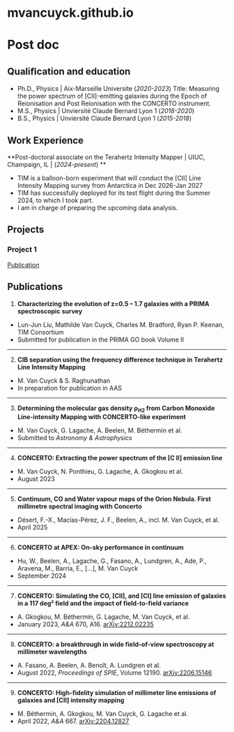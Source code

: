 # mvancuyck.github.io
# Post doc

## Qualiﬁcation and education
- Ph.D., Physics | Aix-Marseille Universite (_2020-2023_)
  Title: Measuring the power spectrum of [CII]-emitting galaxies during the Epoch of Reionisation and Post Reionisation with the CONCERTO instrument. 				       		
- M.S., Physics	| Unviersité Claude Bernard Lyon 1 (_2018-2020_)	 			        		
- B.S., Physics | Unviersité Claude Bernard Lyon 1 (_2015-2018_)

## Work Experience
**Post-doctoral associate on the Terahertz Intensity Mapper | UIUC, Champaign, IL | (_2024-present_) **
- TIM is a balloon-born experiment that will conduct the [CII] Line Intensity Mapping survey from Antarctica in Dec 2026-Jan 2027
- TIM has successfully deployed for its test flight during the Summer 2024, to which I took part.
- I  am in charge of preparing the upcoming data analysis. 

## Projects
### Project 1 
[Publication](https://ui.adsabs.harvard.edu/abs/2023A%26A...676A..62V/abstract)

## Publications

1. **Characterizing the evolution of z=0.5 – 1.7 galaxies with a PRIMA spectroscopic survey**  
- Lun-Jun Liu, Mathilde Van Cuyck, Charles M. Bradford, Ryan P. Keenan, TIM Consortium  
- Submitted for publication in the PRIMA GO book Volume II  

---

2. **CIB separation using the frequency difference technique in Terahertz Line Intensity Mapping**  
- M. Van Cuyck & S. Raghunathan  
- In preparation for publication in AAS  

---

3. **Determining the molecular gas density ρ<sub>H2</sub> from Carbon Monoxide Line-intensity Mapping with CONCERTO-like experiment**  
- M. Van Cuyck, G. Lagache, A. Beelen, M. Béthermin et al.  
- Submitted to *Astronomy & Astrophysics*  

---

4. **CONCERTO: Extracting the power spectrum of the [C II] emission line**  
- M. Van Cuyck, N. Ponthieu, G. Lagache, A. Gkogkou et al.  
- August 2023  

---

5. **Continuum, CO and Water vapour maps of the Orion Nebula. First millimetre spectral imaging with Concerto**  
- Désert, F.-X., Macías-Pérez, J. F., Beelen, A., incl. M. Van Cuyck, et al.
- April 2025  

---

6. **CONCERTO at APEX: On-sky performance in continuum**  
- Hu, W., Beelen, A., Lagache, G., Fasano, A., Lundgren, A., Ade, P., Aravena, M., Barria, E., [...], M. Van Cuyck  
- September 2024  

---

7. **CONCERTO: Simulating the CO, [CII], and [CI] line emission of galaxies in a 117 deg² field and the impact of field-to-field variance**  
- A. Gkogkou, M. Béthermin, G. Lagache, M. Van Cuyck, et al.  
- January 2023, *A&A* 670, A16. [arXiv:2212.02235](https://arxiv.org/abs/2212.02235)  

---

8. **CONCERTO: a breakthrough in wide field-of-view spectroscopy at millimeter wavelengths**  
- A. Fasano, A. Beelen, A. Benoît, A. Lundgren et al.  
- August 2022, *Proceedings of SPIE*, Volume 12190. [arXiv:2206.15146](https://arxiv.org/abs/2206.15146)  

---

9. **CONCERTO: High-fidelity simulation of millimeter line emissions of galaxies and [CII] intensity mapping**  
- M. Béthermin, A. Gkogkou, M. Van Cuyck, G. Lagache et al.  
- April 2022, *A&A* 667. [arXiv:2204.12827](https://arxiv.org/abs/2204.12827)  
